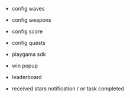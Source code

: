 - config waves
- config weapons
- config score
- config quests
- playgama sdk

- win popup
- leaderboard
- received stars notification / or task completed